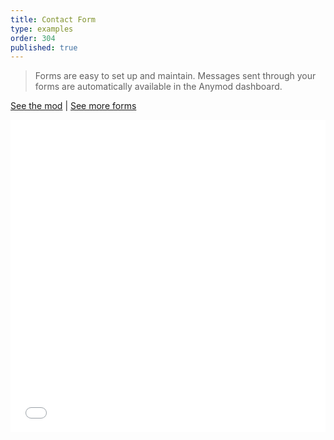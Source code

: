 ```yaml
---
title: Contact Form
type: examples
order: 304
published: true
---
```


> Forms are easy to set up and maintain. Messages sent through your forms are automatically available in the Anymod dashboard.

[See the mod](https://anymod.com/mod/preview?key=edrlk) | [See more forms](https://anymod.com/mod/library?fR%5Btags%5D%5B0%5D=Forms)

<iframe width="100%" height="500" src="//jsfiddle.net/component/jfjg8yep/embedded/result,html,js,css/" allowfullscreen="allowfullscreen" frameborder="0"></iframe>
